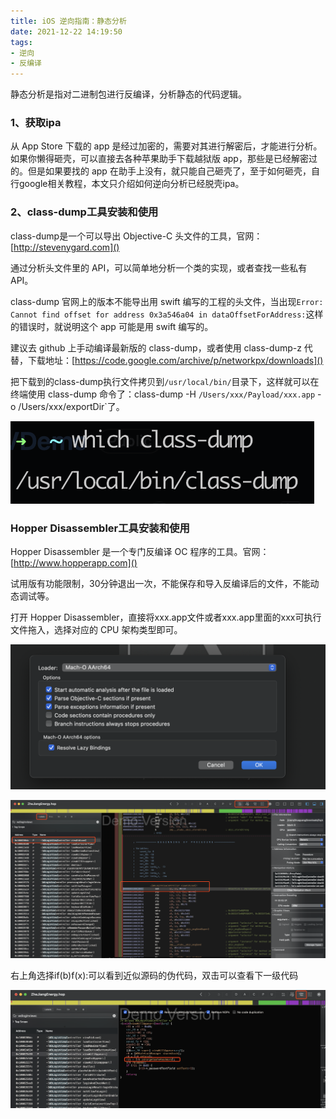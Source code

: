 ```yaml
---
title: iOS 逆向指南：静态分析
date: 2021-12-22 14:19:50
tags:
- 逆向
- 反编译
---
```


静态分析是指对二进制包进行反编译，分析静态的代码逻辑。

### 1、获取ipa

从 App Store 下载的 app 是经过加密的，需要对其进行解密后，才能进行分析。如果你懒得砸壳，可以直接去各种苹果助手下载越狱版 app，那些是已经解密过的。但是如果要找的 app 在助手上没有，就只能自己砸壳了，至于如何砸壳，自行google相关教程，本文只介绍如何逆向分析已经脱壳ipa。

<!--more-->

### 2、class-dump工具安装和使用

class-dump是一个可以导出 Objective-C 头文件的工具，官网：[http://stevenygard.com]()

通过分析头文件里的 API，可以简单地分析一个类的实现，或者查找一些私有 API。

class-dump 官网上的版本不能导出用 swift 编写的工程的头文件，当出现`Error: Cannot find offset for address 0x3a546a04 in dataOffsetForAddress:`这样的错误时，就说明这个 app 可能是用 swift 编写的。

建议去 github 上手动编译最新版的 class-dump，或者使用 class-dump-z 代替，下载地址：[https://code.google.com/archive/p/networkpx/downloads]()

把下载到的class-dump执行文件拷贝到`/usr/local/bin/`目录下，这样就可以在终端使用 class-dump 命令了：class-dump -H `/Users/xxx/Payload/xxx.app` -o /Users/xxx/exportDir`了。

![](https://raw.githubusercontent.com/qq510304723/SourceFile/master/WX20211222-105825%402x.png)

### Hopper Disassembler工具安装和使用

Hopper Disassembler 是一个专门反编译 OC 程序的工具。官网：[http://www.hopperapp.com]()

试用版有功能限制，30分钟退出一次，不能保存和导入反编译后的文件，不能动态调试等。

打开 Hopper Disassembler，直接将xxx.app文件或者xxx.app里面的xxx可执行文件拖入，选择对应的 CPU 架构类型即可。

![](https://raw.githubusercontent.com/qq510304723/SourceFile/master/WX20211222-103959%402x.png)

![](https://raw.githubusercontent.com/qq510304723/SourceFile/master/WX20211222-103908%402x.png)

右上角选择if(b)f(x):可以看到近似源码的伪代码，双击可以查看下一级代码

![](https://raw.githubusercontent.com/qq510304723/SourceFile/master/WX20211222-112647%402x.png)